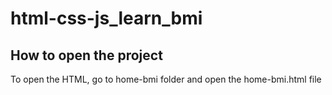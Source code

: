 # html-css-js_learn_bmi
## How to open the project
To open the HTML, go to home-bmi folder and open the home-bmi.html file
